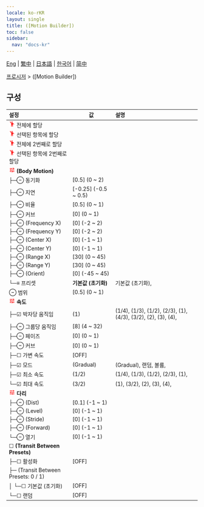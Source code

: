 ```yaml
---
locale: ko-rKR
layout: single
title: ([Motion Builder])
toc: false
sidebar:
  nav: "docs-kr"
---
```

[Eng](/dancexr/menu/2025.5/motion/motion_builder) | [繁中](/tw/dancexr/menu/2025.5/motion/motion_builder) | [日本語](/jp/dancexr/menu/2025.5/motion/motion_builder) | [한국어](/kr/dancexr/menu/2025.5/motion/motion_builder) | [简中](/zh/dancexr/menu/2025.5/motion/motion_builder)

[프로시저](../menu#프로시저) > ([Motion Builder])

## 구성

| 설정 | 값 | 설명 |
| :--- | --- | :--- |
| <img src="/images/icon/ic_motion.png" alt="motion icon"/> 전체에 할당 || 
| <img src="/images/icon/ic_motion.png" alt="motion icon"/> 선택된 항목에 할당 || 
| <img src="/images/icon/ic_motion.png" alt="motion icon"/> 전체에 2번째로 할당 || 
| <img src="/images/icon/ic_motion.png" alt="motion icon"/> 선택된 항목에 2번째로 할당 || 
| <img src="/images/icon/ic_tune.png" alt="tune icon"/> **(Body Motion)** | | 
| ├─⊖ 동기화 | [0.5] (0 ~ 2) | 
| ├─⊖ 지연 | [-0.25] (-0.5 ~ 0.5) | 
| ├─⊖ 비율 | [0.5] (0 ~ 1) | 
| ├─⊖ 커브 | [0] (0 ~ 1) | 
| ├─⊖ (Frequency X) | [0] (-2 ~ 2) | 
| ├─⊖ (Frequency Y) | [0] (-2 ~ 2) | 
| ├─⊖ (Center X) | [0] (-1 ~ 1) | 
| ├─⊖ (Center Y) | [0] (-1 ~ 1) | 
| ├─⊖ (Range X) | [30] (0 ~ 45) | 
| ├─⊖ (Range Y) | [30] (0 ~ 45) | 
| ├─⊖ (Orient) | [0] (-45 ~ 45) | 
| └─≡ 프리셋 | **기본값 (초기화)** | 기본값 (초기화),  |
| ⊖ 범위 | [0.5] (0 ~ 1) | 
| <img src="/images/icon/ic_tune.png" alt="tune icon"/> **속도** | | 
| ├─☑ 박자당 움직임 | (1) | (1/4), (1/3), (1/2), (2/3), (1), (4/3), (3/2), (2), (3), (4), 
| ├─⊖ 그룹당 움직임 | [8] (4 ~ 32) | 
| ├─⊖ 페이즈 | [0] (0 ~ 1) | 
| ├─⊖ 커브 | [0] (0 ~ 1) | 
| ├─☐ 가변 속도 | [OFF] | 
| ├─☑ 모드 | (Gradual) | (Gradual), 랜덤, 볼륨, 
| ├─☑ 최소 속도 | (1/2) | (1/4), (1/3), (1/2), (2/3), (1), 
| └─☑ 최대 속도 | (3/2) | (1), (3/2), (2), (3), (4), 
| <img src="/images/icon/ic_tune.png" alt="tune icon"/> **다리** | | 
| ├─⊖ (Dist) | [0.1] (-1 ~ 1) | 
| ├─⊖ (Level) | [0] (-1 ~ 1) | 
| ├─⊖ (Stride) | [0] (-1 ~ 1) | 
| ├─⊖ (Forward) | [0] (-1 ~ 1) | 
| └─⊖ 열기 | [0] (-1 ~ 1) | 
| ☐ **(Transit Between Presets)** | | 
| ├─☐ 활성화 | [OFF] | 
| ├─ (Transit Between Presets: 0 / 1) || 
| │ └─☐ 기본값 (초기화) | [OFF] | 
| └─☐ 랜덤 | [OFF] | 
